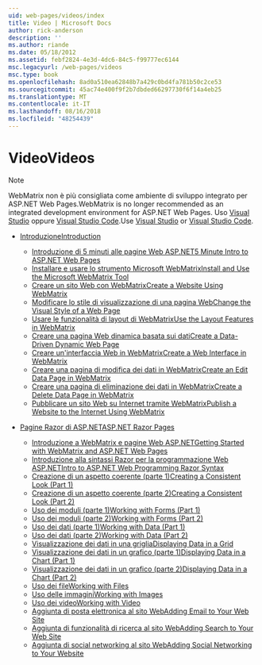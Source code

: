 ```yaml
---
uid: web-pages/videos/index
title: Video | Microsoft Docs
author: rick-anderson
description: ''
ms.author: riande
ms.date: 05/18/2012
ms.assetid: febf2824-4e3d-4dc6-84c5-f99777ec6144
msc.legacyurl: /web-pages/videos
msc.type: book
ms.openlocfilehash: 8ad0a510ea62848b7a429c0bd4fa781b50c2ce53
ms.sourcegitcommit: 45ac74e400f9f2b7dbded66297730f6f14a4eb25
ms.translationtype: MT
ms.contentlocale: it-IT
ms.lasthandoff: 08/16/2018
ms.locfileid: "48254439"
---
```

<a name="videos"></a><span data-ttu-id="91705-102">Video</span><span class="sxs-lookup"><span data-stu-id="91705-102">Videos</span></span>
====================

> [!NOTE] 
> <span data-ttu-id="91705-103">WebMatrix non è più consigliata come ambiente di sviluppo integrato per ASP.NET Web Pages.</span><span class="sxs-lookup"><span data-stu-id="91705-103">WebMatrix is no longer recommended as an integrated development environment for ASP.NET Web Pages.</span></span> <span data-ttu-id="91705-104">Uso [Visual Studio](xref:aspnet/web-pages/overview/getting-started/program-asp-net-web-pages-in-visual-studio) oppure [Visual Studio Code](https://code.visualstudio.com/).</span><span class="sxs-lookup"><span data-stu-id="91705-104">Use [Visual Studio](xref:aspnet/web-pages/overview/getting-started/program-asp-net-web-pages-in-visual-studio) or [Visual Studio Code](https://code.visualstudio.com/).</span></span>

- [<span data-ttu-id="91705-105">Introduzione</span><span class="sxs-lookup"><span data-stu-id="91705-105">Introduction</span></span>](introduction/index.md)

    - [<span data-ttu-id="91705-106">Introduzione di 5 minuti alle pagine Web ASP.NET</span><span class="sxs-lookup"><span data-stu-id="91705-106">5 Minute Intro to ASP.NET Web Pages</span></span>](introduction/5-minute-introduction-to-aspnet-web-pages.md)
    - [<span data-ttu-id="91705-107">Installare e usare lo strumento Microsoft WebMatrix</span><span class="sxs-lookup"><span data-stu-id="91705-107">Install and Use the Microsoft WebMatrix Tool</span></span>](introduction/install-and-use-the-microsoft-webmatrix-tool.md)
    - [<span data-ttu-id="91705-108">Creare un sito Web con WebMatrix</span><span class="sxs-lookup"><span data-stu-id="91705-108">Create a Website Using WebMatrix</span></span>](introduction/create-a-website-using-webmatrix.md)
    - [<span data-ttu-id="91705-109">Modificare lo stile di visualizzazione di una pagina Web</span><span class="sxs-lookup"><span data-stu-id="91705-109">Change the Visual Style of a Web Page</span></span>](introduction/change-the-visual-style-of-a-web-page.md)
    - [<span data-ttu-id="91705-110">Usare le funzionalità di layout di WebMatrix</span><span class="sxs-lookup"><span data-stu-id="91705-110">Use the Layout Features in WebMatrix</span></span>](introduction/use-the-layout-features-in-webmatrix.md)
    - [<span data-ttu-id="91705-111">Creare una pagina Web dinamica basata sui dati</span><span class="sxs-lookup"><span data-stu-id="91705-111">Create a Data-Driven Dynamic Web Page</span></span>](introduction/create-a-data-driven-dynamic-web-page.md)
    - [<span data-ttu-id="91705-112">Creare un'interfaccia Web in WebMatrix</span><span class="sxs-lookup"><span data-stu-id="91705-112">Create a Web Interface in WebMatrix</span></span>](introduction/create-a-web-interface-in-webmatrix.md)
    - [<span data-ttu-id="91705-113">Creare una pagina di modifica dei dati in WebMatrix</span><span class="sxs-lookup"><span data-stu-id="91705-113">Create an Edit Data Page in WebMatrix</span></span>](introduction/create-an-edit-data-page-in-webmatrix.md)
    - [<span data-ttu-id="91705-114">Creare una pagina di eliminazione dei dati in WebMatrix</span><span class="sxs-lookup"><span data-stu-id="91705-114">Create a Delete Data Page in WebMatrix</span></span>](introduction/create-a-delete-data-page-in-webmatrix.md)
    - [<span data-ttu-id="91705-115">Pubblicare un sito Web su Internet tramite WebMatrix</span><span class="sxs-lookup"><span data-stu-id="91705-115">Publish a Website to the Internet Using WebMatrix</span></span>](introduction/publish-a-website-to-the-internet-using-webmatrix.md)
- [<span data-ttu-id="91705-116">Pagine Razor di ASP.NET</span><span class="sxs-lookup"><span data-stu-id="91705-116">ASP.NET Razor Pages</span></span>](aspnet-razor-pages/index.md)

    - [<span data-ttu-id="91705-117">Introduzione a WebMatrix e pagine Web ASP.NET</span><span class="sxs-lookup"><span data-stu-id="91705-117">Getting Started with WebMatrix and ASP.NET Web Pages</span></span>](aspnet-razor-pages/getting-started-with-webmatrix-and-aspnet-web-pages.md)
    - [<span data-ttu-id="91705-118">Introduzione alla sintassi Razor per la programmazione Web ASP.NET</span><span class="sxs-lookup"><span data-stu-id="91705-118">Intro to ASP.NET Web Programming Razor Syntax</span></span>](aspnet-razor-pages/introduction-to-aspnet-web-programming-using-the-razor-syntax.md)
    - [<span data-ttu-id="91705-119">Creazione di un aspetto coerente (parte 1)</span><span class="sxs-lookup"><span data-stu-id="91705-119">Creating a Consistent Look (Part 1)</span></span>](aspnet-razor-pages/creating-a-consistent-look-part-1.md)
    - [<span data-ttu-id="91705-120">Creazione di un aspetto coerente (parte 2)</span><span class="sxs-lookup"><span data-stu-id="91705-120">Creating a Consistent Look (Part 2)</span></span>](aspnet-razor-pages/creating-a-consistent-look-part-2.md)
    - [<span data-ttu-id="91705-121">Uso dei moduli (parte 1)</span><span class="sxs-lookup"><span data-stu-id="91705-121">Working with Forms (Part 1)</span></span>](aspnet-razor-pages/working-with-forms-part-1.md)
    - [<span data-ttu-id="91705-122">Uso dei moduli (parte 2)</span><span class="sxs-lookup"><span data-stu-id="91705-122">Working with Forms (Part 2)</span></span>](aspnet-razor-pages/working-with-forms-part-2.md)
    - [<span data-ttu-id="91705-123">Uso dei dati (parte 1)</span><span class="sxs-lookup"><span data-stu-id="91705-123">Working with Data (Part 1)</span></span>](aspnet-razor-pages/working-with-data-part-1.md)
    - [<span data-ttu-id="91705-124">Uso dei dati (parte 2)</span><span class="sxs-lookup"><span data-stu-id="91705-124">Working with Data (Part 2)</span></span>](aspnet-razor-pages/working-with-data-part-2.md)
    - [<span data-ttu-id="91705-125">Visualizzazione dei dati in una griglia</span><span class="sxs-lookup"><span data-stu-id="91705-125">Displaying Data in a Grid</span></span>](aspnet-razor-pages/displaying-data-in-a-grid.md)
    - [<span data-ttu-id="91705-126">Visualizzazione dei dati in un grafico (parte 1)</span><span class="sxs-lookup"><span data-stu-id="91705-126">Displaying Data in a Chart (Part 1)</span></span>](aspnet-razor-pages/displaying-data-in-a-chart-part-1.md)
    - [<span data-ttu-id="91705-127">Visualizzazione dei dati in un grafico (parte 2)</span><span class="sxs-lookup"><span data-stu-id="91705-127">Displaying Data in a Chart (Part 2)</span></span>](aspnet-razor-pages/displaying-data-in-a-chart-part-2.md)
    - [<span data-ttu-id="91705-128">Uso dei file</span><span class="sxs-lookup"><span data-stu-id="91705-128">Working with Files</span></span>](aspnet-razor-pages/working-with-files.md)
    - [<span data-ttu-id="91705-129">Uso delle immagini</span><span class="sxs-lookup"><span data-stu-id="91705-129">Working with Images</span></span>](aspnet-razor-pages/working-with-images.md)
    - [<span data-ttu-id="91705-130">Uso dei video</span><span class="sxs-lookup"><span data-stu-id="91705-130">Working with Video</span></span>](aspnet-razor-pages/working-with-video.md)
    - [<span data-ttu-id="91705-131">Aggiunta di posta elettronica al sito Web</span><span class="sxs-lookup"><span data-stu-id="91705-131">Adding Email to Your Web Site</span></span>](aspnet-razor-pages/adding-email-to-your-web-site.md)
    - [<span data-ttu-id="91705-132">Aggiunta di funzionalità di ricerca al sito Web</span><span class="sxs-lookup"><span data-stu-id="91705-132">Adding Search to Your Web Site</span></span>](aspnet-razor-pages/adding-search-to-your-web-site.md)
    - [<span data-ttu-id="91705-133">Aggiunta di social networking al sito Web</span><span class="sxs-lookup"><span data-stu-id="91705-133">Adding Social Networking to Your Website</span></span>](aspnet-razor-pages/adding-social-networking-to-your-website.md)
